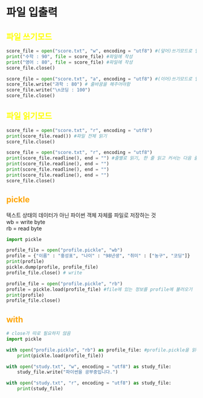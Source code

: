 # <span style = "color : ">파일 입출력</span>
## <span style = "color : yellow">파일 쓰기모드</span>
```python
score_file = open("score.txt", "w", encoding = "utf8") #(덮어)쓰기모드로 열기
print("수학 : 90", file = score_file) #파일에 작성
print("영어 : 80", file = score_file) #파일에 작성
score_file.close()

score_file = open("score.txt", "a", encoding = "utf8") #(이어)쓰기모드로 열기
score_file.write("과학 : 80") # 줄바꿈을 해주어야함
score_file.write("\n코딩 : 100")
score_file.close()
```
## <span style = "color : yellow">파일 읽기모드</span>
```python
score_file = open("score.txt", "r", encoding = "utf8")
print(score_file.read()) #파일 전체 읽기
score_file.close()

score_file = open("score.txt", "r", encoding = "utf8")
print(score_file.readline(), end = "") #줄별로 읽기, 한 줄 읽고 커서는 다음 줄로 이동
print(score_file.readline(), end = "")
print(score_file.readline(), end = "")
print(score_file.readline(), end = "")
score_file.close()
```
## <span style = "color : orange">pickle</span>
텍스트 상태의 데이터가 아닌 파이썬 객체 자체를 파일로 저장하는 것  
wb = write byte  
rb = read byte
```python
import pickle

profile_file = open("profile.pickle", "wb")
profile = {"이름" : "홍성표", "나이" : "98년생", "취미" : ["농구", "코딩"]}
print(profile)
pickle.dump(profile, profile_file)
profile_file.close() # write

profile_file = open("profile.pickle", "rb")
profile = pickle.load(profile_file) #file에 있는 정보를 profile에 불러오기
print(profile)
profile_file.close()
```
## <span style = "color : orange">with</span>
```python
# close가 따로 필요하지 않음
import pickle

with open("profile.pickle", "rb") as profile_file: #profile.pickle을 읽어와 profile_file에 저장
    print(pickle.load(profile_file))

with open("study.txt", "w", encoding = "utf8") as study_file:
    study_file.write("파이썬을 공부중입니다.")

with open("study.txt", "r", encoding = "utf8") as study_file:
    print(study_file)
```